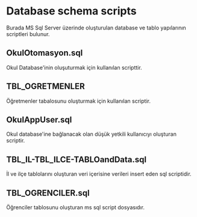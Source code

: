 # Database schema scripts
Burada MS Sql Server üzerinde oluşturulan database ve tablo yapılarının scriptleri bulunur.

## OkulOtomasyon.sql
Okul Database'inin oluşuturmak için kullanılan scripttir.
## TBL_OGRETMENLER
Öğretmenler tabalosunu oluşturmak için kullanılan scriptir.
## OkulAppUser.sql
Okul database'ine bağlanacak olan düşük yetkili kullanıcıyı oluşturan scriptir.
## TBL_IL-TBL_ILCE-TABLOandData.sql
İl ve ilçe tablolarını oluşturan veri içerisine verileri insert eden sql scriptidir.
## TBL_OGRENCILER.sql
Öğrenciler tablosunu oluşturan ms sql script dosyasıdır.
